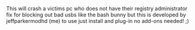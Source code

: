 This will crash a victims pc who does not have their registry administrator fix for blocking out bad usbs like the bash bunny
but this is developed by jeffparkermodhd (me) to use just install and plug-in no add-ons needed! ;)
